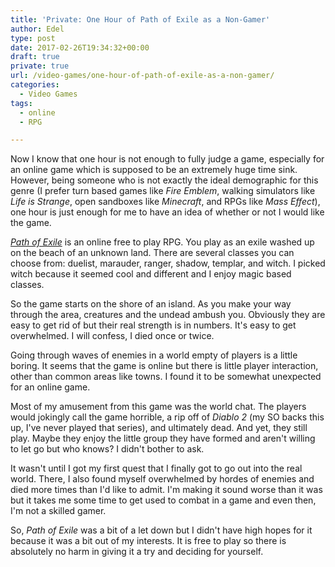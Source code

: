 ```yaml
---
title: 'Private: One Hour of Path of Exile as a Non-Gamer'
author: Edel
type: post
date: 2017-02-26T19:34:32+00:00
draft: true
private: true
url: /video-games/one-hour-of-path-of-exile-as-a-non-gamer/
categories:
  - Video Games
tags:
  - online
  - RPG

---
```

Now I know that one hour is not enough to fully judge a game, especially for an online game which is supposed to be an extremely huge time sink. However, being someone who is not exactly the ideal demographic for this genre (I prefer turn based games like _Fire Emblem_, walking simulators like _Life is Strange_, open sandboxes like _Minecraft_, and RPGs like _Mass Effect_), one hour is just enough for me to have an idea of whether or not I would like the game.

_[Path of Exile][1]_ is an online free to play RPG. You play as an exile washed up on the beach of an unknown land. There are several classes you can choose from: duelist, marauder, ranger, shadow, templar, and witch. I picked witch because it seemed cool and different and I enjoy magic based classes.

So the game starts on the shore of an island. As you make your way through the area, creatures and the undead ambush you. Obviously they are easy to get rid of but their real strength is in numbers. It's easy to get overwhelmed. I will confess, I died once or twice.

Going through waves of enemies in a world empty of players is a little boring. It seems that the game is online but there is little player interaction, other than common areas like towns. I found it to be somewhat unexpected for an online game.

Most of my amusement from this game was the world chat. The players would jokingly call the game horrible, a rip off of _Diablo 2_ (my SO backs this up, I've never played that series), and ultimately dead. And yet, they still play. Maybe they enjoy the little group they have formed and aren't willing to let go but who knows? I didn't bother to ask.

It wasn't until I got my first quest that I finally got to go out into the real world. There, I also found myself overwhelmed by hordes of enemies and died more times than I'd like to admit. I'm making it sound worse than it was but it takes me some time to get used to combat in a game and even then, I'm not a skilled gamer.

So, _Path of Exile_ was a bit of a let down but I didn't have high hopes for it because it was a bit out of my interests. It is free to play so there is absolutely no harm in giving it a try and deciding for yourself.

 [1]: http://pathofexile.com